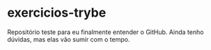 # exercicios-trybe

Repositório teste para eu finalmente entender o GitHub. Ainda tenho dúvidas, mas elas vão sumir com o tempo.
